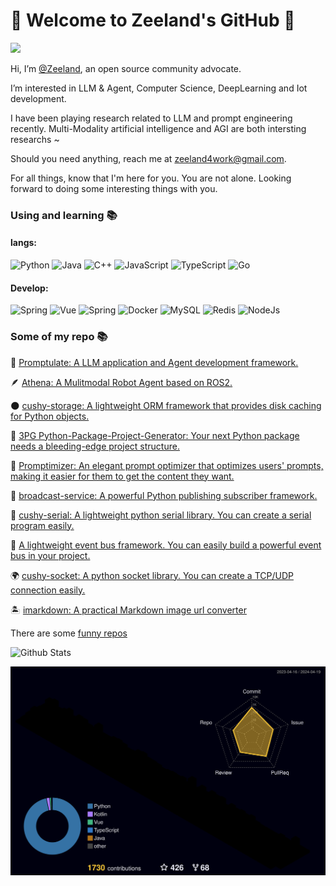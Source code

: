 # 🌌 Welcome to Zeeland's GitHub 💫

<!-- [![wakatime](https://wakatime.com/badge/user/ff2fd02f-93f5-46d4-af69-146d00163dbe.svg)](https://wakatime.com/@ff2fd02f-93f5-46d4-af69-146d00163dbe)
[![github](https://img.shields.io/github/followers/Undertone0809?logo=github&style=plastic)](https://github.com/alanhamlett?tab=followers) -->

![](https://komarev.com/ghpvc/?username=Undertone0809)

Hi, I’m [@Zeeland](https://github.com/Undertone0809), an open source community advocate.

I’m interested in LLM & Agent, Computer Science, DeepLearning and Iot development.

I have been playing research related to LLM and prompt engineering recently. Multi-Modality artificial intelligence and AGI are both intersting researchs ~

Should you need anything, reach me at zeeland4work@gmail.com.

For all things, know that I'm here for you. You are not alone. Looking forward to doing some interesting things with you.

### Using and learning 📚
#### langs:
<!-- **Langs:** -->
![Python](https://img.shields.io/badge/Python-3373A7?style=flat-square&logo=python&logoColor=white)
![Java](https://img.shields.io/badge/Java-ED8B00?style=flat-square&logo=java&logoColor=white)
![C++](http://img.shields.io/badge/-C++-FF7F50?style=flat-square&logo=c%2B%2B&logoColor=ffffff)
![JavaScript](https://img.shields.io/badge/-JavaScript-%23F7DF1C?style=flat-square&logo=javascript&logoColor=ffff4a&color=d1b01f)
![TypeScript](https://img.shields.io/badge/-TypeScript-%23F7DF1C?style=flat-square&logo=typescript&logoColor=ffff4a&color=d1b01f)
![Go](https://img.shields.io/badge/Go-00ADD8?style=flat-square&logo=go&logoColor=white)

#### Develop:
<!-- **Develop:** -->
![Spring](http://img.shields.io/badge/-Spring-6DB33F?style=flat-square&logo=spring&logoColor=ffffff)
![Vue](https://img.shields.io/badge/-Vue-4FC08D?style=flat-square&logo=Vue.js&logoColor=fff)
![Spring](http://img.shields.io/badge/-Uniapp-6DB33F?style=flat-square&logo=Uniapp&logoColor=ffffff)
![Docker](https://img.shields.io/badge/-Docker-2C2255?style=flat-square&logo=docker)
![MySQL](https://img.shields.io/badge/-MySQL-5391FE?style=flat-square&logo=mysql&logoColor=ffffff)
![Redis](https://img.shields.io/badge/-Redis-DC382D?style=flat-square&logo=redis&logoColor=ffffff)
![NodeJs](https://img.shields.io/badge/-NodeJs-FF7D40?style=flat-square&logo=Node.js&logoColor=00d632)

### Some of my repo 📚

🔭 [Promptulate: A LLM application and Agent development framework.](https://github.com/Undertone0809/promptulate)

🪶 [Athena: A Mulitmodal Robot Agent based on ROS2.](https://github.com/Undertone0809/Athena)

🌑 [cushy-storage: A lightweight ORM framework that provides disk caching for Python objects.](https://github.com/Undertone0809/cushy-storage)

🐬 [3PG Python-Package-Project-Generator: Your next Python package needs a bleeding-edge project structure.](https://github.com/Undertone0809/python-package-template)

🐠 [Promptimizer: An elegant prompt optimizer that optimizes users' prompts, making it easier for them to get the content they want.](https://github.com/Undertone0809/promptimizer)

🌊 [broadcast-service: A powerful Python publishing subscriber framework.](https://github.com/Undertone0809/broadcast-service)

💫 [cushy-serial: A lightweight python serial library. You can create a serial program easily.](https://github.com/Undertone0809/cushy-serial)

📘 [A lightweight event bus framework. You can easily build a powerful event bus in your project.](https://github.com/Undertone0809/omnius)

🌍 [cushy-socket: A python socket library. You can create a TCP/UDP connection easily.](https://github.com/Undertone0809/cushy-socket)

🏝️ [imarkdown: A practical Markdown image url converter](https://github.com/Undertone0809/imarkdown)

There are some [funny repos](https://github.com/Undertone0809?page=1&tab=repositories)

<!-- ![Most Used Languages](https://github-readme-stats.vercel.app/api/top-langs/?username=Undertone0809&theme=merko&layout=compact)
![Github Stats](https://github-readme-stats.vercel.app/api?username=Undertone0809&show_icons=true&theme=merko&count_private=true) -->

<!-- ![Most Used Languages](https://github-readme-stats-zeeland.vercel.app/api/top-langs/?username=Undertone0809&theme=merko&layout=compact) -->
![Github Stats](https://github-readme-stats-zeeland.vercel.app/api?username=Undertone0809&show_icons=true&theme=merko&count_private=true)

[![Contributions in 3D](/profile-3d-contrib/profile-night-rainbow.svg)](https://github.com/marketplace/actions/github-profile-3d-contrib)

<!--

- 🔭 I’m currently working on ...
- 🌱 I’m currently learning ...
- 👯 I’m looking to collaborate on ...
- 🤔 I’m looking for help with ...
- 💬 Ask me about ...
- 📫 How to reach me: ...
- 😄 Pronouns: ...
- ⚡ Fun fact: ...

-->
